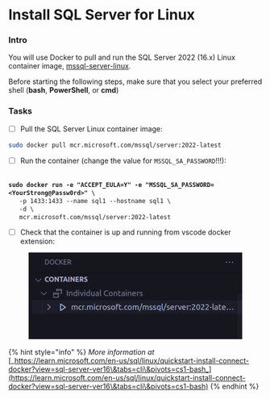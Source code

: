 # Install SQL Server for Linux

### Intro

You will use Docker to pull and run the SQL Server 2022 (16.x) Linux container image, [mssql-server-linux](https://mcr.microsoft.com/product/mssql/server/about).

Before starting the following steps, make sure that you select your preferred shell (**bash**, **PowerShell**, or **cmd**)&#x20;

### Tasks

* [ ] Pull the SQL Server Linux container image:

```bash
sudo docker pull mcr.microsoft.com/mssql/server:2022-latest
```

* [ ] Run the container (change the value for `MSSQL_SA_PASSWORD`!!!):

<pre class="language-bash"><code class="lang-bash"><strong>
</strong><strong>sudo docker run -e "ACCEPT_EULA=Y" -e "MSSQL_SA_PASSWORD=&#x3C;YourStrong@Passw0rd>" \
</strong>   -p 1433:1433 --name sql1 --hostname sql1 \
   -d \
   mcr.microsoft.com/mssql/server:2022-latest
</code></pre>

* [ ] Check that the container is up and running from vscode docker extension:

<figure><img src=".gitbook/assets/image (1).png" alt=""><figcaption></figcaption></figure>

{% hint style="info" %}
_More information at_ [_https://learn.microsoft.com/en-us/sql/linux/quickstart-install-connect-docker?view=sql-server-ver16\&tabs=cli\&pivots=cs1-bash_](https://learn.microsoft.com/en-us/sql/linux/quickstart-install-connect-docker?view=sql-server-ver16\&tabs=cli\&pivots=cs1-bash)
{% endhint %}

